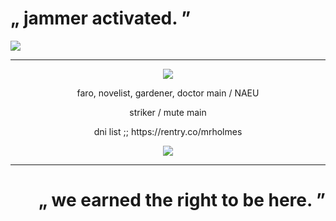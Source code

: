 # „ jammer activated. ”

![](https://komarev.com/ghpvc/?username=astrocigarettes&style=flat-square&color=lightgrey&label=drones+deactivated)

---
  
 <p align="center"> <img src="https://i.postimg.cc/vH1YQQFN/tae.gif">
 <p align="center"> faro, novelist, gardener, doctor main / NAEU <br>
 <p align="center"> striker / mute main
 <p align="center"> dni list ;; https://rentry.co/mrholmes
<p align="center"> <img src="https://i.postimg.cc/pd0VWyT3/poop.gif">
  
---
# <p align="right"> „ we earned the right to be here. ”
